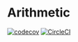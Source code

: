 # Arithmetic

[![codecov](https://codecov.io/gh/hacksparrow/arithmetic/branch/master/graph/badge.svg)](https://codecov.io/gh/hacksparrow/arithmetic)
[![CircleCI](https://circleci.com/gh/hacksparrow/arithmetic.svg?style=svg)](https://circleci.com/gh/hacksparrow/arithmetic)
